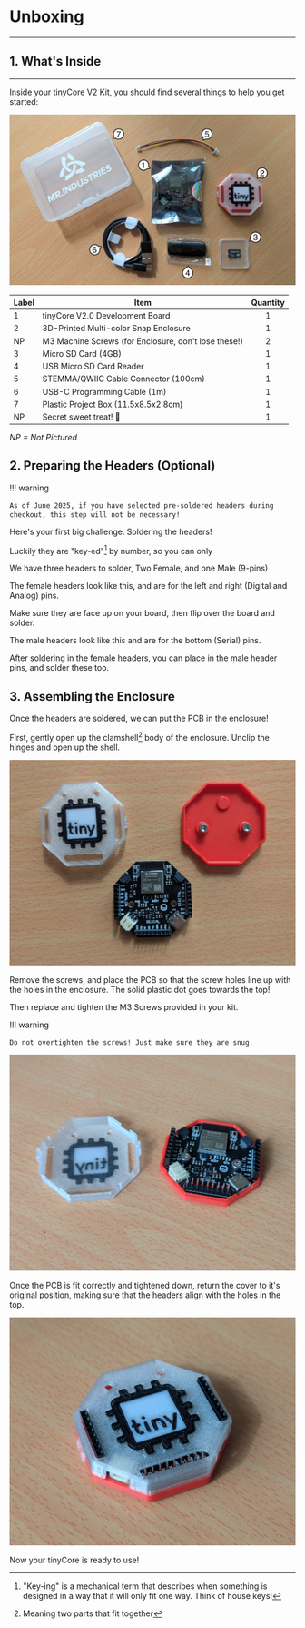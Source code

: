 # Unboxing
---

## 1. What's Inside
---

Inside your tinyCore V2 Kit, you should find several things to help you get started:

![PXL_20250605_155600247.jpg](unboxing/PXL_20250605_155600247.jpg)

| Label | Item        | Quantity                             |
| ----- | ----------- | :------------------------------------: |
| 1 | tinyCore V2.0 Development Board |	                        1 |
| 2 | 3D-Printed Multi-color Snap Enclosure | 	                1 | 
| NP | M3 Machine Screws (for Enclosure, don't lose these!) |   2 | 
| 3 | Micro SD Card (4GB) | 	                                1 | 
| 4 | USB Micro SD Card Reader| 	                            1 | 
| 5 | STEMMA/QWIIC Cable Connector (100cm) | 	                1 | 
| 6 | USB-C Programming Cable (1m) | 	                        1 | 
| 7 | Plastic Project Box (11.5x8.5x2.8cm) | 	                1 | 
| NP | Secret sweet treat! 🤫 | 	                           1 | 

*NP = Not Pictured*

## 2. Preparing the Headers (Optional) 

!!! warning

    As of June 2025, if you have selected pre-soldered headers during checkout, this step will not be necessary!

Here's your first big challenge: Soldering the headers!

Luckily they are "key-ed"[^1] by number, so you can only 

[^1]: "Key-ing" is a mechanical term that describes when something is designed in a way that it will only fit one way. Think of house keys!

We have three headers to solder, Two Female, and one Male (9-pins)

The female headers look like this, and are for the left and right (Digital and Analog) pins. 

Make sure they are face up on your board, then flip over the board and solder.

The male headers look like this and are for the bottom (Serial) pins. 

After soldering in the female headers, you can place in the male header pins, and solder these too. 

## 3. Assembling the Enclosure

Once the headers are soldered, we can put the PCB in the enclosure!

First, gently open up the clamshell[^2] body of the enclosure. Unclip the hinges and open up the shell. 

![PXL_20250605_161000574.jpg](unboxing/PXL_20250605_161000574.jpg)

[^2]: Meaning two parts that fit together

Remove the screws, and place the PCB so that the screw holes line up with the holes in the enclosure. The solid plastic dot goes towards the top!

Then replace and tighten the M3 Screws provided in your kit.

!!! warning

    Do not overtighten the screws! Just make sure they are snug.

![PXL_20250605_161500472.jpg](unboxing/PXL_20250605_161500472.jpg)

Once the PCB is fit correctly and tightened down, return the cover to it's original position, making sure that the headers align with the holes in the top.

![PXL_20250605_161428908.jpg](unboxing/PXL_20250605_161428908.jpg)

Now your tinyCore is ready to use!